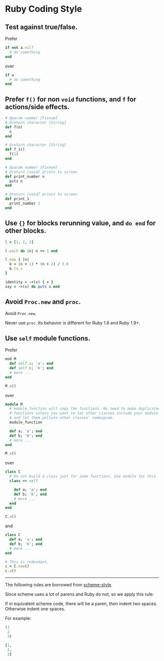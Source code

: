 Ruby Coding Style
=================

## Test against true/false.

Prefer

```ruby
if not a.nil?
  # do something
end
```

over

```ruby
if a
  # do something
end
```

## Prefer `f()` for non `void` functions, and `f` for actions/side effects.

```ruby
# @param number [Fixnum]
# @return character [String]
def f(n)
  n
end

# @return character [String]
def f_1()
  f(1)
end

# @param number [Fixnum]
# @return [void] prints to screen
def print_number n
  puts n
end

# @return [void] prints to screen
def print_1
  print_number 1
end
```

## Use `{}` for blocks rerunning value, and `do end` for other blocks.

```ruby
l = [1, 2, 3]

l.each do |n| n += 1 end

l.map { |n|
  b = (n + 1) * (n + 2) / 3.0
  b.to_s
}

identity = ->(x) { x }
say = ->(x) do puts x end
```

## Avoid `Proc.new` and `proc`.

Avoid `Proc.new`.

Never use `proc`. Its behavior is different for Ruby 1.8 and Ruby 1.9+.

## Use `self` module functions.

Prefer

```ruby
mod M
  def self.a; 'a'; end
  def self.b; 'b'; end
  # more ...
end

M.a()
```

over

```ruby
module M
  # module_function will copy the functions. No need to make duplicated
  # functions unless you want to let other classes include your module
  # and let them pollute other classes' namespcae.
  module_function

  def a; 'a'; end
  def b; 'b'; end
  # more ...
end

M.a()
```

over

```ruby
class C
  # Do not build a class just for some functions. Use module for this.
  class << self

    def a; 'a'; end
    def b; 'b'; end
    # more ...
  end
end

C.a()
```

and

```ruby
class C
  def a; 'a'; end
  def b; 'b'; end
  # more ...
end

# This is redundant.
c = C.new()
c.a()
```

-----

The following rules are borrowed from [scheme-style](http://community.schemewiki.org/?scheme-style).

Since scheme uses a lot of parens and Ruby do not, so we apply this rule:

If in equivalent scheme code, there will be a paren, then indent two spaces.
Otherwise indent one spaces.

For example:

```lisp
(1
 2
 3)
```

```ruby
[1,
 2,
 3]
```
